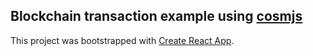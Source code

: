 ## Blockchain transaction example using [cosmjs](https://github.com/cosmos/cosmjs)

This project was bootstrapped with [Create React App](https://github.com/facebook/create-react-app).


